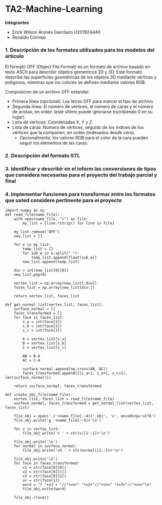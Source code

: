 # TA2-Machine-Learning

**Integrantes**

- Erick Wilson Aronés Garcilazo U201924440
- Ronaldo Cornejo

### **1. Descripción de los formatos utilizados para los modelos del artículo**

El formato OFF (Object File Format) es un formato de archivo basado en texto ASCII para describir objetos gómetricos 2D y 3D. Este formato describe las superficies geométricas de los objetos 3D mediante vértices y polígonos, mientras que los colores se definen mediante valores RGB.

Composicion de un archivo OFF estandar:

- Primera línea (opcional): Las letras OFF para marcar el tipo de archivo.
- Segunda línea: El número de vértices, el número de caras y el número de aristas, en orden (este último puede ignorarse escribiendo 0 en su lugar).
- Lista de vértices: Coordenadas X, Y y Z.
- Lista de caras: Número de vértices, seguido de los índices de los vértices que la componen, en orden (indexados desde cero).
  - Opcionalmente, los valores RGB para el color de la cara pueden seguir los elementos de las caras.

### **2. Descripción del formato STL**

### **3. Identificar y describir en el inform las conversiones de tipos que considera necesarias para el proyecto del trabajo parcial y final**

### **4. Implementar funciones para transformar entre los formatos que usted considere pertinente para el proyecto**
```
import numpy as np
def read_file(name_file):
    with open(name_file, "r") as file:
        my_list = [line.rstrip() for line in file]

    my_list.remove('OFF')
    new_list = []

    for e in my_list:
        temp_list = []
        for sub_e in e.split(" "):
            temp_list.append(float(sub_e))
        new_list.append(temp_list)

    div = int(new_list[0][0])
    new_list.pop(0)

    vertex_list = np.array(new_list[:div])
    faces_list = np.array(new_list[div:])

    return vertex_list, faces_list
```

```
def get_normal_list(vertex_list, faces_list):
    surface_normal = []
    faces_transformed = []
    for face in faces_list:
        s_a = int(face[1])
        s_b = int(face[2])
        s_c = int(face[3])

        A = vertex_list[s_a]
        B = vertex_list[s_b]
        C = vertex_list[s_c]

        AB = B-A
        AC = C-A

        surface_normal.append(np.cross(AB, AC))
        faces_transformed.append([[s_a+1, s_b+1, s_c+1], len(surface_normal)])

    return surface_normal, faces_transformed
```
    
```
def create_obj_file(name_file):
    vertex_list, faces_list = read_file(name_file)
    surface_normal, faces_transformed = get_normal_list(vertex_list, faces_list)

    file_obj = open('./'+name_file[:-4]+'.obj', 'x', encoding='utf8')
    file_obj.write('g '+name_file[:-4]+'\n')

    for v in vertex_list:
        file_obj.write('v ' + str(v)[1:-1]+'\n')

    file_obj.write('\n')
    for normal in surface_normal:
        file_obj.write('vn ' + str(normal)[1:-1]+'\n')

    file_obj.write('\n')
    for face in faces_transformed:
        v1 = str(face[0][0])
        v2 = str(face[0][1])
        v3 = str(face[0][2])
        vn = str(face[1])
        word = "f "+v1 + "//"+vn+" "+v2+"//"+vn+" "+v3+"//"+vn+"\n"
        file_obj.write(word)

    file_obj.close()
```
